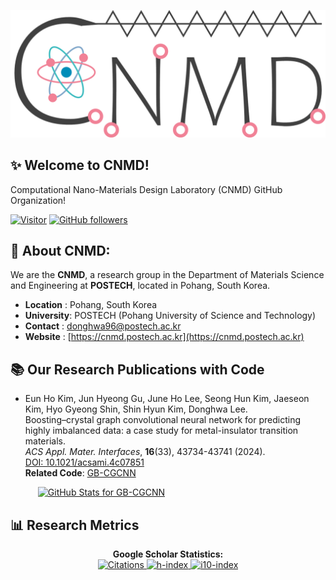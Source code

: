 ![CNMD Banner Image](./New_Logo.png)

<h2>✨ Welcome to CNMD!</h2>

Computational Nano-Materials Design Laboratory (CNMD) GitHub Organization!

[![Visitor](https://visitor-badge.laobi.icu/badge?page_id=CNMD-POSTECH.visitor-badge)](https://github.com/CNMD-POSTECH) [![GitHub followers](https://img.shields.io/github/followers/CNMD-POSTECH.svg?style=social&label=Follow)](https://github.com/CNMD-POSTECH?tab=followers)


<h2>👀 About CNMD:</h2>

We are the **CNMD**, a research group in the Department of Materials Science and Engineering at **POSTECH**, located in Pohang, South Korea. 

- **Location**   : Pohang, South Korea  
- **University**: POSTECH (Pohang University of Science and Technology)  
- **Contact**   : [donghwa96@postech.ac.kr](mailto:donghwa96@postech.ac.kr)  
- **Website**   : [https://cnmd.postech.ac.kr](https://cnmd.postech.ac.kr)  


<h2>📚 Our Research Publications with Code</h2>

- Eun Ho Kim, Jun Hyeong Gu, June Ho Lee, Seong Hun Kim, Jaeseon Kim, Hyo Gyeong Shin, Shin Hyun Kim, Donghwa Lee.  
  Boosting–crystal graph convolutional neural network for predicting highly imbalanced data: a case study for metal-insulator transition materials.  
  _ACS Appl. Mater. Interfaces_, **16**(33), 43734-43741 (2024).  
  [DOI: 10.1021/acsami.4c07851](https://pubs.acs.org/doi/10.1021/acsami.4c07851)  
  **Related Code**: [GB-CGCNN](https://github.com/CNMD-POSTECH/GB-CGCNN)

  <div style="padding-left: 20px;">
    <a href="https://github.com/CNMD-POSTECH/GB-CGCNN">
      <img src="https://github-readme-stats.vercel.app/api/pin/?username=CNMD-POSTECH&repo=GB-CGCNN" alt="GitHub Stats for GB-CGCNN" />
    </a>
  </div>

<h2>📊 Research Metrics</h2>

<p align="center">
  <b>Google Scholar Statistics:</b><br/>
  <a href="https://scholar.google.co.kr/citations?user=kdXEnOMAAAAJ&hl=ko&oi=ao">
    <img src="https://img.shields.io/badge/Citations-6241-blue?style=for-the-badge" alt="Citations"/>
    <img src="https://img.shields.io/badge/h--index-42-green?style=for-the-badge" alt="h-index"/>
    <img src="https://img.shields.io/badge/i10--index-88-orange?style=for-the-badge" alt="i10-index"/>
  </a>
</p>


